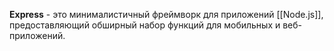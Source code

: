 **Express** - это минималистичный фреймворк для приложений [[Node.js]], предоставляющий обширный набор функций для мобильных и веб-приложений.